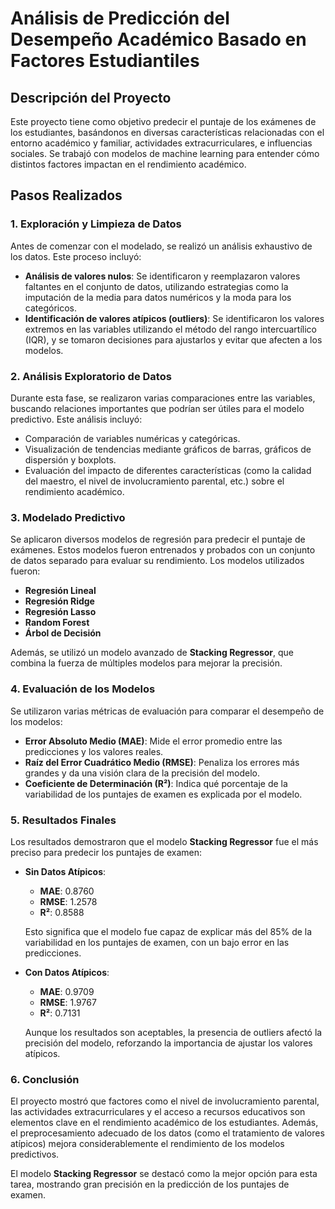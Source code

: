# Análisis de Predicción del Desempeño Académico Basado en Factores Estudiantiles

## Descripción del Proyecto

Este proyecto tiene como objetivo predecir el puntaje de los exámenes de los estudiantes, basándonos en diversas características relacionadas con el entorno académico y familiar, actividades extracurriculares, e influencias sociales. Se trabajó con modelos de machine learning para entender cómo distintos factores impactan en el rendimiento académico.

## Pasos Realizados

### 1. Exploración y Limpieza de Datos

Antes de comenzar con el modelado, se realizó un análisis exhaustivo de los datos. Este proceso incluyó:

-   **Análisis de valores nulos**: Se identificaron y reemplazaron valores faltantes en el conjunto de datos, utilizando estrategias como la imputación de la media para datos numéricos y la moda para los categóricos.
-   **Identificación de valores atípicos (outliers)**: Se identificaron los valores extremos en las variables utilizando el método del rango intercuartílico (IQR), y se tomaron decisiones para ajustarlos y evitar que afecten a los modelos.

### 2. Análisis Exploratorio de Datos

Durante esta fase, se realizaron varias comparaciones entre las variables, buscando relaciones importantes que podrían ser útiles para el modelo predictivo. Este análisis incluyó:

-   Comparación de variables numéricas y categóricas.
-   Visualización de tendencias mediante gráficos de barras, gráficos de dispersión y boxplots.
-   Evaluación del impacto de diferentes características (como la calidad del maestro, el nivel de involucramiento parental, etc.) sobre el rendimiento académico.

### 3. Modelado Predictivo

Se aplicaron diversos modelos de regresión para predecir el puntaje de exámenes. Estos modelos fueron entrenados y probados con un conjunto de datos separado para evaluar su rendimiento. Los modelos utilizados fueron:

-   **Regresión Lineal**
-   **Regresión Ridge**
-   **Regresión Lasso**
-   **Random Forest**
-   **Árbol de Decisión**

Además, se utilizó un modelo avanzado de **Stacking Regressor**, que combina la fuerza de múltiples modelos para mejorar la precisión.

### 4. Evaluación de los Modelos

Se utilizaron varias métricas de evaluación para comparar el desempeño de los modelos:

-   **Error Absoluto Medio (MAE)**: Mide el error promedio entre las predicciones y los valores reales.
-   **Raíz del Error Cuadrático Medio (RMSE)**: Penaliza los errores más grandes y da una visión clara de la precisión del modelo.
-   **Coeficiente de Determinación (R²)**: Indica qué porcentaje de la variabilidad de los puntajes de examen es explicada por el modelo.

### 5. Resultados Finales

Los resultados demostraron que el modelo **Stacking Regressor** fue el más preciso para predecir los puntajes de examen:

-   **Sin Datos Atípicos**:
    
    -   **MAE**: 0.8760
    -   **RMSE**: 1.2578
    -   **R²**: 0.8588
    
    Esto significa que el modelo fue capaz de explicar más del 85% de la variabilidad en los puntajes de examen, con un bajo error en las predicciones.
    
-   **Con Datos Atípicos**:
    
    -   **MAE**: 0.9709
    -   **RMSE**: 1.9767
    -   **R²**: 0.7131
    
    Aunque los resultados son aceptables, la presencia de outliers afectó la precisión del modelo, reforzando la importancia de ajustar los valores atípicos.
    

### 6. Conclusión

El proyecto mostró que factores como el nivel de involucramiento parental, las actividades extracurriculares y el acceso a recursos educativos son elementos clave en el rendimiento académico de los estudiantes. Además, el preprocesamiento adecuado de los datos (como el tratamiento de valores atípicos) mejora considerablemente el rendimiento de los modelos predictivos.

El modelo **Stacking Regressor** se destacó como la mejor opción para esta tarea, mostrando gran precisión en la predicción de los puntajes de examen.